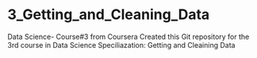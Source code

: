 # 3_Getting_and_Cleaning_Data
Data Science- Course#3 from Coursera
Created this Git repository for the 3rd course in Data Science Speciliazation: Getting and Cleaining Data 
